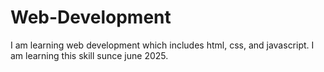 # Web-Development
I am learning web development which includes html, css, and javascript.
I am learning this skill sunce june 2025.
